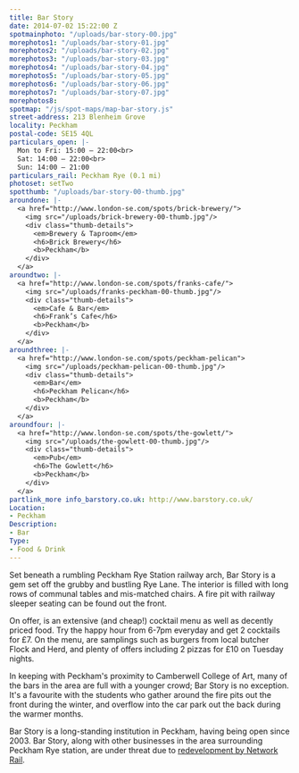 ```yaml
---
title: Bar Story
date: 2014-07-02 15:22:00 Z
spotmainphoto: "/uploads/bar-story-00.jpg"
morephotos1: "/uploads/bar-story-01.jpg"
morephotos2: "/uploads/bar-story-02.jpg"
morephotos3: "/uploads/bar-story-03.jpg"
morephotos4: "/uploads/bar-story-04.jpg"
morephotos5: "/uploads/bar-story-05.jpg"
morephotos6: "/uploads/bar-story-06.jpg"
morephotos7: "/uploads/bar-story-07.jpg"
morephotos8: 
spotmap: "/js/spot-maps/map-bar-story.js"
street-address: 213 Blenheim Grove
locality: Peckham
postal-code: SE15 4QL
particulars_open: |-
  Mon to Fri: 15:00 – 22:00<br>
  Sat: 14:00 – 22:00<br>
  Sun: 14:00 – 21:00
particulars_rail: Peckham Rye (0.1 mi)
photoset: setTwo
spotthumb: "/uploads/bar-story-00-thumb.jpg"
aroundone: |-
  <a href="http://www.london-se.com/spots/brick-brewery/">
    <img src="/uploads/brick-brewery-00-thumb.jpg"/>
    <div class="thumb-details">
      <em>Brewery & Taproom</em>
      <h6>Brick Brewery</h6>
      <b>Peckham</b>
    </div>
  </a>
aroundtwo: |-
  <a href="http://www.london-se.com/spots/franks-cafe/">
    <img src="/uploads/franks-peckham-00-thumb.jpg"/>
    <div class="thumb-details">
      <em>Cafe & Bar</em>
      <h6>Frank’s Cafe</h6>
      <b>Peckham</b>
    </div>
  </a>
aroundthree: |-
  <a href="http://www.london-se.com/spots/peckham-pelican">
    <img src="/uploads/peckham-pelican-00-thumb.jpg"/>
    <div class="thumb-details">
      <em>Bar</em>
      <h6>Peckham Pelican</h6>
      <b>Peckham</b>
    </div>
  </a>
aroundfour: |-
  <a href="http://www.london-se.com/spots/the-gowlett/">
    <img src="/uploads/the-gowlett-00-thumb.jpg"/>
    <div class="thumb-details">
      <em>Pub</em>
      <h6>The Gowlett</h6>
      <b>Peckham</b>
    </div>
  </a>
partlink_more info_barstory.co.uk: http://www.barstory.co.uk/
Location:
- Peckham
Description:
- Bar
Type:
- Food & Drink
---
```


Set beneath a rumbling Peckham Rye Station railway arch, Bar Story is a gem set off the grubby and bustling Rye Lane. The interior is filled with long rows of communal tables and mis-matched chairs. A fire pit with railway sleeper seating can be found out the front. 

On offer, is an extensive (and cheap!) cocktail menu as well as decently priced food. Try the happy hour from 6-7pm everyday and get 2 cocktails for £7. On the menu, are samplings such as burgers from local butcher Flock and Herd, and plenty of offers including 2 pizzas for £10 on Tuesday nights.

In keeping with Peckham's proximity to Camberwell College of Art, many of the bars in the area are full with a younger crowd; Bar Story is no exception. It's a favourite with the students who gather around the fire pits out the front during the winter, and overflow into the car park out the back during the warmer months.

Bar Story is a long-standing institution in Peckham, having being open since 2003. Bar Story, along with other businesses in the area surrounding Peckham Rye station, are under threat due to [redevelopment by Network Rail](http://www.spectacle.co.uk/spectacleblog/peckham/the-peckham-rye-lane-station-gateway-redevelopment-project-by-network-rail/).
